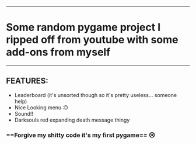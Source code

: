 ------------------------------------------------------------------------------------
# Some random pygame project I ripped off from youtube with some add-ons from myself
------------------------------------------------------------------------------------

## **FEATURES**:
- Leaderboard (it's unsorted though so it's pretty useless... someone help)
- Nice Looking menu :D
- Sound!!
- Darksouls red expanding death message thingy

### ==Forgive my shitty code it's my first pygame== :cry:
